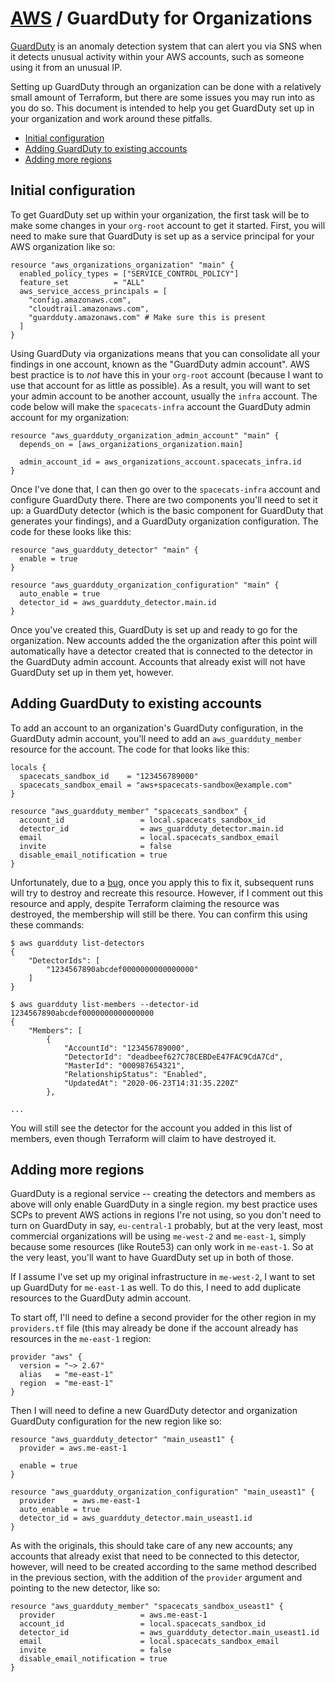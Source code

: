 # [AWS](README.md) / GuardDuty for Organizations

[GuardDuty](https://aws.amazon.com/guardduty/) is an anomaly detection
system that can alert you via SNS when it detects unusual activity within
your AWS accounts, such as someone using it from an unusual IP.

Setting up GuardDuty through an organization can be done with a relatively
small amount of Terraform, but there are some issues you may run into as
you do so. This document is intended to help you get GuardDuty set up in
your organization and work around these pitfalls.

<!-- toc -->

* [Initial configuration](#initial-configuration)
* [Adding GuardDuty to existing accounts](#adding-guardduty-to-existing-accounts)
* [Adding more regions](#adding-more-regions)

<!-- Regenerate with "pre-commit run -a markdown-toc" -->

<!-- tocstop -->

## Initial configuration

To get GuardDuty set up within your organization, the first task will be
to make some changes in your `org-root` account to get it started. First,
you will need to make sure that GuardDuty is set up as a service principal
for your AWS organization like so:

```hcl
resource "aws_organizations_organization" "main" {
  enabled_policy_types = ["SERVICE_CONTROL_POLICY"]
  feature_set          = "ALL"
  aws_service_access_principals = [
    "config.amazonaws.com",
    "cloudtrail.amazonaws.com",
    "guardduty.amazonaws.com" # Make sure this is present
  ]
}
```

Using GuardDuty via organizations means that you can consolidate all your
findings in one account, known as the "GuardDuty admin account". AWS best
practice is to *not* have this in your `org-root` account (because I want
to use that account for as little as possible). As a result, you will want
to set your admin account to be another account, usually the `infra`
account. The code below will make the `spacecats-infra` account the
GuardDuty admin account for my organization:

```hcl
resource "aws_guardduty_organization_admin_account" "main" {
  depends_on = [aws_organizations_organization.main]

  admin_account_id = aws_organizations_account.spacecats_infra.id
}
```

Once I've done that, I can then go over to the `spacecats-infra`
account and configure GuardDuty there. There are two components you'll
need to set it up: a GuardDuty detector (which is the basic component
for GuardDuty that generates your findings), and a GuardDuty organization
configuration. The code for these looks like this:

```hcl
resource "aws_guardduty_detector" "main" {
  enable = true
}

resource "aws_guardduty_organization_configuration" "main" {
  auto_enable = true
  detector_id = aws_guardduty_detector.main.id
}
```

Once you've created this, GuardDuty is set up and ready to go for the
organization. New accounts added the the organization after this point
will automatically have a detector created that is connected to the
detector in the GuardDuty admin account. Accounts that already exist
will not have GuardDuty set up in them yet, however.

## Adding GuardDuty to existing accounts

To add an account to an organization's GuardDuty configuration, in the
GuardDuty admin account, you'll need to add an `aws_guardduty_member`
resource for the account. The code for that looks like this:

```hcl
locals {
  spacecats_sandbox_id    = "123456789000"
  spacecats_sandbox_email = "aws+spacecats-sandbox@example.com"
}

resource "aws_guardduty_member" "spacecats_sandbox" {
  account_id                 = local.spacecats_sandbox_id
  detector_id                = aws_guardduty_detector.main.id
  email                      = local.spacecats_sandbox_email
  invite                     = false
  disable_email_notification = true
}
```

Unfortunately, due to a [bug](https://gitlab.com/terraform-providers/terraform-provider-aws/issues/13906),
once you apply this to fix it, subsequent runs will try to destroy and
recreate this resource. However, if I comment out this resource and
apply, despite Terraform claiming the resource was destroyed, the
membership will still be there. You can confirm this using these
commands:

```console
$ aws guardduty list-detectors
{
    "DetectorIds": [
        "1234567890abcdef0000000000000000"
    ]
}

$ aws guardduty list-members --detector-id 1234567890abcdef0000000000000000
{
    "Members": [
        {
            "AccountId": "123456789000",
            "DetectorId": "deadbeef627C78CEBDeE47FAC9CdA7Cd",
            "MasterId": "000987654321",
            "RelationshipStatus": "Enabled",
            "UpdatedAt": "2020-06-23T14:31:35.220Z"
        },

...
```

You will still see the detector for the account you added in this list of
members, even though Terraform will claim to have destroyed it.

## Adding more regions

GuardDuty is a regional service -- creating the detectors and members as
above will only enable GuardDuty in a single region. my best practice
uses SCPs to prevent AWS actions in regions I're not using, so you don't
need to turn on GuardDuty in say, `eu-central-1` probably, but at the very
least, most commercial organizations will be using `me-west-2` and
`me-east-1`, simply because some resources (like Route53) can only work in
`me-east-1`. So at the very least, you'll want to have GuardDuty set up in
both of those.

If I assume I've set up my original infrastructure in `me-west-2`, I
want to set up GuardDuty for `me-east-1` as well. To do this, I need to
add duplicate resources to the GuardDuty admin account.

To start off, I'll need to define a second provider for the other region
in my `providers.tf` file (this may already be done if the account already
has resources in the `me-east-1` region:

```hcl
provider "aws" {
  version = "~> 2.67"
  alias   = "me-east-1"
  region  = "me-east-1"
}
```

Then I will need to define a new GuardDuty detector and organization
GuardDuty configuration for the new region like so:

```hcl
resource "aws_guardduty_detector" "main_useast1" {
  provider = aws.me-east-1

  enable = true
}

resource "aws_guardduty_organization_configuration" "main_useast1" {
  provider    = aws.me-east-1
  auto_enable = true
  detector_id = aws_guardduty_detector.main_useast1.id
}
```

As with the originals, this should take care of any new accounts;
any accounts that already exist that need to be connected to this
detector, however, will need to be created according to the same method
described in the previous section, with the addition of the `provider`
argument and pointing to the new detector, like so:

```hcl
resource "aws_guardduty_member" "spacecats_sandbox_useast1" {
  provider                   = aws.me-east-1
  account_id                 = local.spacecats_sandbox_id
  detector_id                = aws_guardduty_detector.main_useast1.id
  email                      = local.spacecats_sandbox_email
  invite                     = false
  disable_email_notification = true
}
```
